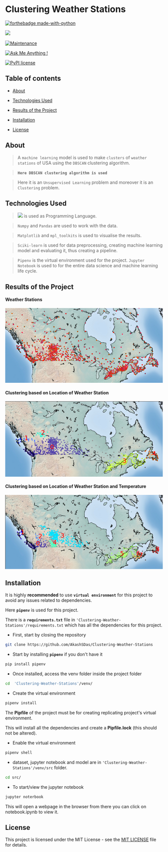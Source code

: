 


# Clustering Weather Stations


[![forthebadge made-with-python](http://ForTheBadge.com/images/badges/made-with-python.svg)](https://www.python.org/)

[![](https://img.shields.io/badge/python-3.8-blue.svg)](https://www.python.org/downloads/release/python-380/)

[![Maintenance](https://img.shields.io/badge/Maintained%3F-yes-green.svg)](https://github.com/AkashSDas)

[![Ask Me Anything !](https://img.shields.io/badge/Ask%20me-anything-1abc9c.svg)](https://github.com/AkashSDas)

[![PyPI license](https://img.shields.io/pypi/l/ansicolortags.svg)](LICENSE)

  
  

## Table of contents

  

*  [About](#about)

* [Technologies Used](#technologies-used)

* [Results of the Project](#results-of-the-project)

*  [Installation](#installation)

*  [License](#license)

  
  

## About

> A `machine learning` model is used to make `clusters` of `weather stations` of USA using the `DBSCAN` clustering algorithm.

> **`Here DBSCAN clustering algorithm is used`**

> Here it is an `Unsupervised Learning` problem and moreover it is an `Clustering` problem.

## Technologies Used
  
> [![](https://img.shields.io/badge/python-3.8-blue.svg)](https://www.python.org/downloads/release/python-380/) is used as Programming Language.

>  `Numpy` and `Pandas` are used to work with the data.

> `Matplotlib` and `mpl_toolkits` is used to visualise the results.

> `Sciki-learn` is used for data preprocessing, creating machine learning model and evaluating it, thus creating a pipeline.

> `Pipenv` is the virtual environment used for the project. `Jupyter Notebook` is used to for the entire data science and machine learning life cycle.

## Results of the Project

#### Weather Stations



![Weather Stations](https://github.com/AkashSDas/Clustering-Weather-Stations/blob/master/project-results-images/img1.png)

#### Clustering based on Location of Weather Station

![Clustering based on Location of Weather Station](https://github.com/AkashSDas/Clustering-Weather-Stations/blob/master/project-results-images/img2.png)

#### Clustering based on Location of Weather Station and Temperature

![Clustering based on Location of Weather Station and Temperature](https://github.com/AkashSDas/Clustering-Weather-Stations/blob/master/project-results-images/img3.png)

## Installation

  

It is highly **recommended** to use **`virtual environment`** for this project to avoid any issues related to dependencies.

  

Here **`pipenv`** is used for this project.

  

There is a **`requirements.txt`** file in `'Clustering-Weather-Stations'/requirements.txt` which has all the dependencies for this project.

  

- First, start by closing the repository

  

```bash
git clone https://github.com/AkashSDas/Clustering-Weather-Stations
```

  

- Start by installing **`pipenv`** if you don't have it

```bash
pip install pipenv
```

  

- Once installed, access the venv folder inside the project folder

```bash
cd  'Clustering-Weather-Stations'/venv/
```

  

- Create the virtual environment

```bash
pipenv install
```

The **Pipfile** of the project must be for creating replicating project's virtual environment.

  

This will install all the dependencies and create a **Pipfile.lock** (this should not be altered).

  

- Enable the virtual environment

```bash
pipenv shell
```
- dataset, jupyter notebook and model are in `'Clustering-Weather-Stations'/venv/src` folder.
```bash
cd src/
```

  

- To start/view the jupyter notebook

```bash
jupyter noterbook
```

  

This will open a webpage in the browser from there you can click on notebook.ipynb to view it.
  

## License

  

This project is licensed under the MIT License - see the [MIT LICENSE](LICENSE) file for details.
